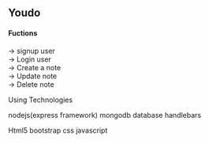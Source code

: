

## Youdo

#### Fuctions 

-> signup user                         
-> Login user         
-> Create a note          
-> Update note     
-> Delete note     
  
 Using Technologies
 
 nodejs(express framework)
 mongodb database
 handlebars
 
Html5
bootstrap
css
javascript


 


